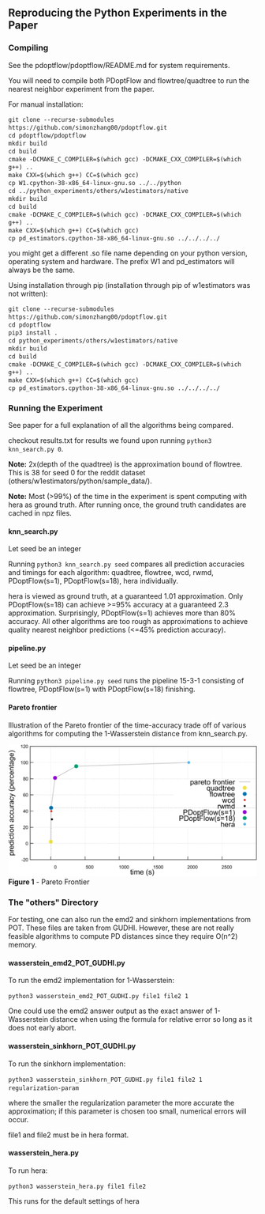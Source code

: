 ## Reproducing the Python Experiments in the Paper

### Compiling

See the pdoptflow/pdoptflow/README.md for system requirements.

You will need to compile both PDoptFlow and flowtree/quadtree to run the nearest neighbor experiment from the paper.

For manual installation:

```
git clone --recurse-submodules https://github.com/simonzhang00/pdoptflow.git
cd pdoptflow/pdoptflow
mkdir build 
cd build
cmake -DCMAKE_C_COMPILER=$(which gcc) -DCMAKE_CXX_COMPILER=$(which g++) ..
make CXX=$(which g++) CC=$(which gcc)
cp W1.cpython-38-x86_64-linux-gnu.so ../../python
cd ../python_experiments/others/w1estimators/native
mkdir build
cd build
cmake -DCMAKE_C_COMPILER=$(which gcc) -DCMAKE_CXX_COMPILER=$(which g++) ..
make CXX=$(which g++) CC=$(which gcc)
cp pd_estimators.cpython-38-x86_64-linux-gnu.so ../../../../
```
you might get a different .so file name depending on your python version, operating system and hardware. The prefix W1 and pd_estimators will always be the same.

Using installation through pip (installation through pip of w1estimators was not written):

```
git clone --recurse-submodules https://github.com/simonzhang00/pdoptflow.git
cd pdoptflow
pip3 install .
cd python_experiments/others/w1estimators/native
mkdir build
cd build
cmake -DCMAKE_C_COMPILER=$(which gcc) -DCMAKE_CXX_COMPILER=$(which g++) ..
make CXX=$(which g++) CC=$(which gcc)
cp pd_estimators.cpython-38-x86_64-linux-gnu.so ../../../../
```

### Running the Experiment

See paper for a full explanation of all the algorithms being compared.
 
checkout results.txt for results we found upon running `python3 knn_search.py 0`.

**Note:** 2x(depth of the quadtree) is the approximation bound of flowtree. This is 38 for seed 0 for the reddit dataset (others/w1estimators/python/sample_data/).

**Note:** Most (>99%) of the time in the experiment is spent computing with hera as ground truth. After running once, the ground truth candidates are cached in npz files.

#### knn_search.py
Let seed be an integer

Running `python3 knn_search.py seed` compares all prediction accuracies and timings for each algorithm: quadtree, flowtree, wcd, rwmd, PDoptFlow(s=1), PDoptFlow(s=18), hera individually.

hera is viewed as ground truth, at a guaranteed 1.01 approximation. Only PDoptFlow(s=18) can achieve >=95% accuracy at a guaranteed 2.3 approximation. Surprisingly, PDoptFlow(s=1) achieves more than 80% accuracy. All other algorithms are too rough as approximations to achieve quality nearest neighbor predictions (<=45% prediction accuracy).

#### pipeline.py
Let seed be an integer

Running `python3 pipeline.py seed` runs the pipeline 15-3-1 consisting of flowtree, PDoptFlow(s=1) with PDoptFlow(s=18) finishing. 

#### Pareto frontier

Illustration of the Pareto frontier of the time-accuracy trade off of various algorithms for computing the 1-Wasserstein distance from knn_search.py.

![pareto frontier](./pareto-boundary-crop.png "time-accuracy pareto frontier")
**Figure 1** - Pareto Frontier

### The "others" Directory

For testing, one can also run the emd2 and sinkhorn implementations from POT. These files are taken from GUDHI. However, these are not really feasible algorithms to compute PD distances since they require O(n^2) memory.

#### wasserstein_emd2_POT_GUDHI.py

To run the emd2 implementation for 1-Wasserstein:

```python3 wasserstein_emd2_POT_GUDHI.py file1 file2 1```

One could use the emd2 answer output as the exact answer of 1-Wasserstein distance when using the formula for relative error so long as it does not early abort.

#### wasserstein_sinkhorn_POT_GUDHI.py
To run the sinkhorn implementation:

```python3 wasserstein_sinkhorn_POT_GUDHI.py file1 file2 1 regularization-param```

where the smaller the regularization parameter the more accurate the approximation; if this parameter is chosen too small, numerical errors will occur.

file1 and file2 must be in hera format.

#### wasserstein_hera.py

To run hera:

```python3 wasserstein_hera.py file1 file2```

This runs for the default settings of hera